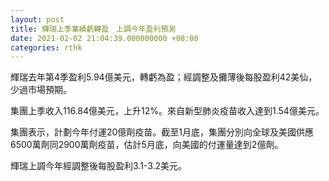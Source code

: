 ```yaml
---
layout: post
title: 輝瑞上季業績虧轉盈　上調今年盈利預測
date: 2021-02-02 21:04:39.000000000 +08:00
categories: rthk
---
```


輝瑞去年第4季盈利5.94億美元，轉虧為盈；經調整及攤薄後每股盈利42美仙，少過市場預期。

集團上季收入116.84億美元，上升12%。來自新型肺炎疫苗收入達到1.54億美元。

集團表示，計劃今年付運20億劑疫苗。截至1月底，集團分別向全球及美國供應6500萬劑同2900萬劑疫苗，估計5月底，向美國的付運量達到2億劑。

輝瑞上調今年經調整後每股盈利3.1-3.2美元。
